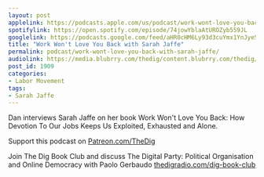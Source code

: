```yaml
---
layout: post
applelink: https://podcasts.apple.com/us/podcast/work-wont-love-you-back-with-sarah-jaffe/id1043245989?i=1000510630707
spotifylink: https://open.spotify.com/episode/74jowYblaAtUROZyb559JL
googlelink: https://podcasts.google.com/feed/aHR0cHM6Ly93d3cuYmx1YnJyeS5jb20vZmVlZHMvdGhlZGlnLnhtbA/episode/aHR0cHM6Ly93d3cudGhlZGlncmFkaW8uY29tLz9wPTE5MDk?sa=X&ved=0CAUQkfYCahcKEwi44f7r1b-AAxUAAAAAHQAAAAAQNg
title: "Work Won't Love You Back with Sarah Jaffe"
permalink: podcast/work-wont-love-you-back-with-sarah-jaffe/
audiolink: https://media.blubrry.com/thedig/content.blubrry.com/thedig/The_Dig-EP_294-Jaffe.mp3
post_id: 1909
categories: 
- Labor Movement
tags: 
- Sarah Jaffe
---
```


Dan interviews Sarah Jaffe on her book 
Work Won't Love You Back: How Devotion To Our Jobs Keeps Us Exploited, Exhausted and Alone.

Support this podcast on 
[Patreon.com/TheDig](https://Patreon.com/TheDig)

Join The Dig Book Club and discuss The Digital Party: Political Organisation and Online Democracy with Paolo Gerbaudo 
[thedigradio.com/dig-book-club](https://thedigradio.com/dig-book-club)